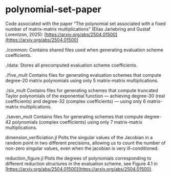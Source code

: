 # polynomial-set-paper
Code associated with the paper “The polynomial set associated with a fixed number of matrix-matrix multiplications” (Elias Jarlebring and Gustaf Lorentzon, 2025):
[https://arxiv.org/abs/2504.01500](https://arxiv.org/abs/2504.01500)

./common: Contains shared files used when generating evaluation scheme coefficients.

./data: Stores all precomputed evaluation scheme coefficients.

./five_mult Contains files for generating evaluation schemes that compute degree-20 matrix polynomials using only 5 matrix-matrix multiplications.

./six_mult Contains files for generating schemes that compute truncated Taylor polynomials of the exponential function — achieving degree-30 (real coefficients) and degree-32 (complex coefficients) — using only 6 matrix-matrix multiplications.

./seven_mult Contains files for generating schemes that compute degree-42 polynomials (complex coefficients) using only 7 matrix-matrix multiplications.

dimension_verificiation.jl Polts the singular values of the Jacobian in a random point in two different precisions, allowing us to count the number of non-zero singular values, even when the jacobian is very ill-conditioned.

reduction_figure.jl Plots the degrees of polynomials corresponding to different reduction structures in the evaluation scheme, see Figure 4.1 in [https://arxiv.org/abs/2504.01500](https://arxiv.org/abs/2504.01500).
